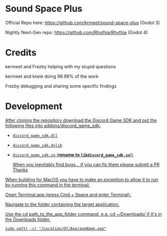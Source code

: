 # Sound Space Plus

Official Repo here: https://github.com/krmeet/sound-space-plus (Godot 3)

Nightly Next-Gen repo: https://github.com/Rhythia/Rhythia (Godot 4)

# Credits 
  kermeet and Frezby helping with my stupid questions 
  
  kermeet and kiwie doing 99.99% of the work 

  Frezby debugging and sharing some specific findings

# Development <a href="dev-title" id="dev"/>
After cloning the repository download the Discord Game SDK and put the following files into addons/discord_game_sdk:  
- `discord_game_sdk.dll`  
- `discord_game_sdk.dylib`  
- `discord_game_sdk.so` (__rename to `libdiscord_game_sdk.so`__)\
  
  When you inevitably find bugs... if you can fix them please submit a PR Thanks 


When building for MacOS you have to make an exception to allow it to run by running this command in the terminal: 

 Open Terminal.app (press Cmd + Space and enter Terminal).

 Navigate to the folder containing the target application.

 Use the cd path_to_the_app_folder command, e.g. cd ~/Downloads/ if it's in the Downloads folder.
    
 `sudo xattr -cr "/Location/Of/App/appName.app"`

